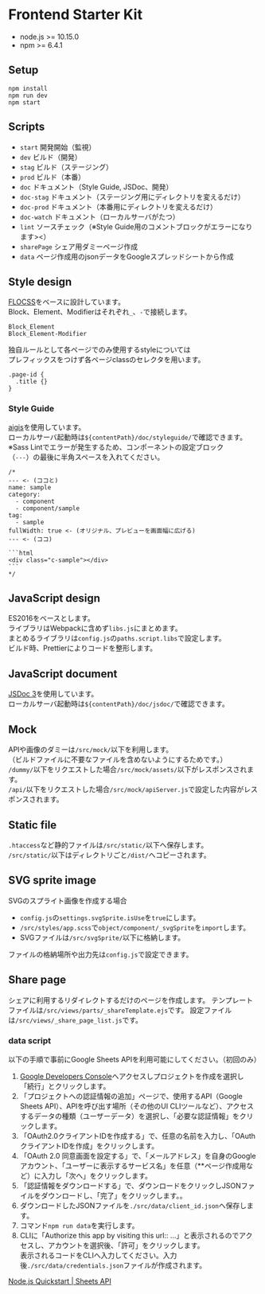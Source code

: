 Frontend Starter Kit
====================

- node.js >= 10.15.0
- npm >= 6.4.1

## Setup
```
npm install
npm run dev
npm start
```

## Scripts
- `start` 開発開始（監視）
- `dev` ビルド（開発）
- `stag` ビルド（ステージング）
- `prod` ビルド（本番）
- `doc` ドキュメント（Style Guide, JSDoc、開発）
- `doc-stag` ドキュメント（ステージング用にディレクトリを変えるだけ）
- `doc-prod` ドキュメント（本番用にディレクトリを変えるだけ）
- `doc-watch` ドキュメント（ローカルサーバがたつ）
- `lint` ソースチェック（※Style Guide用のコメントブロックがエラーになります><）
- `sharePage` シェア用ダミーページ作成
- `data` ページ作成用のjsonデータをGoogleスプレッドシートから作成

## Style design
[FLOCSS](https://github.com/hiloki/flocss)をベースに設計しています。  
Block、Element、Modifierはそれぞれ`_`、`-`で接続します。
```
Block_Element
Block_Element-Modifier
```
独自ルールとして各ページでのみ使用するstyleについては  
プレフィックスをつけず各ページclassのセレクタを用います。
```
.page-id {
  .title {}
}
```

### Style Guide
[aigis](https://github.com/aigis-styleguide/aigis)を使用しています。   
ローカルサーバ起動時は`${contentPath}/doc/styleguide/`で確認できます。
※Sass Lintでエラーが発生するため、コンポーネントの設定ブロック  
（`---`）の最後に半角スペースを入れてください。

    /*
    --- <- (ココと)
    name: sample
    category:
      - component
      - component/sample
    tag:
      - sample
    fullWidth: true <- (オリジナル、プレビューを画面幅に広げる) 
    --- <- (ココ)
    
    ```html
    <div class="c-sample"></div>
    ```
    */

## JavaScript design
ES2016をベースとします。  
ライブラリはWebpackに含めず`libs.js`にまとめます。  
まとめるライブラリは`config.js`の`paths.script.libs`で設定します。  
ビルド時、Prettierによりコードを整形します。

## JavaScript document
[JSDoc 3](https://github.com/jsdoc3/jsdoc)を使用しています。  
ローカルサーバ起動時は`${contentPath}/doc/jsdoc/`で確認できます。

## Mock
APIや画像のダミーは`/src/mock/`以下を利用します。  
（ビルドファイルに不要なファイルを含めないようにするためです。）  
`/dummy/`以下をリクエストした場合`/src/mock/assets/`以下がレスポンスされます。  
`/api/`以下をリクエストした場合`/src/mock/apiServer.js`で設定した内容がレスポンスされます。

## Static file
`.htaccess`など静的ファイルは`/src/static/`以下へ保存します。  
`/src/static/`以下はディレクトリごと`/dist/`へコピーされます。

## SVG sprite image
SVGのスプライト画像を作成する場合

- `config.js`の`settings.svgSprite.isUse`を`true`にします。
- `/src/styles/app.scss`で`object/component/_svgSprite`を`import`します。
- SVGファイルは`/src/svgSprite/`以下に格納します。

ファイルの格納場所や出力先は`config.js`で設定できます。

## Share page
シェアに利用するリダイレクトするだけのページを作成します。
テンプレートファイルは`/src/views/parts/_shareTemplate.ejs`です。
設定ファイルは`/src/views/_share_page_list.js`です。

### data script
以下の手順で事前にGoogle Sheets APIを利用可能にしてください。（初回のみ）

1. [Google Developers Console](https://console.developers.google.com/flows/enableapi?apiid=sheets.googleapis.com&hl=ja)へアクセスしプロジェクトを作成を選択し 「続行」とクリックします。  
2. 「プロジェクトへの認証情報の追加」ページで、使用するAPI（Google Sheets API）、APIを呼び出す場所（その他のUI CLIツールなど）、アクセスするデータの種類（ユーザーデータ）を選択し、「必要な認証情報」をクリックします。
3. 「OAuth2.0クライアントIDを作成する」で、任意の名前を入力し、「OAuthクライアントIDを作成」をクリックします。
4. 「OAuth 2.0 同意画面を設定する」で、「メールアドレス」を自身のGoogleアカウント、「ユーザーに表示するサービス名」を任意（**ページ作成用など）に入力し「次へ」をクリックします。
5. 「認証情報をダウンロードする」で、ダウンロードをクリックしJSONファイルをダウンロードし、「完了」をクリックします。。
6. ダウンロードしたJSONファイルを`./src/data/client_id.json`へ保存します。
7. コマンド`npm run data`を実行します。
8. CLIに「Authorize this app by visiting this url:: ...」と表示されるのでアクセスし、アカウントを選択後、「許可」をクリックします。  
   表示されるコードをCLIへ入力してください。入力後`./src/data/credentials.json`ファイルが作成されます。

[Node.js Quickstart | Sheets API](https://developers.google.com/sheets/api/quickstart/nodejs?hl=ja)
